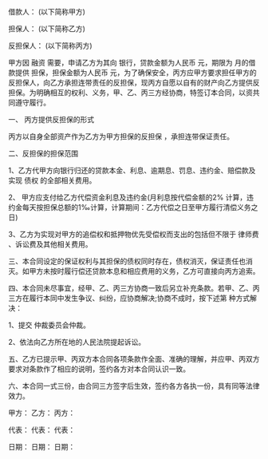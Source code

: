 
 


借款人： (以下简称甲方)


担保人： (以下简称乙方)


反担保人： (以下简称丙方)


甲方因
融资
需要，申请乙方为其向 银行，贷款金额为人民币 元，期限为 月的借款提供 担保，担保金额为人民币 元，为了确保安全，丙方应甲方要求担任甲方的反担保人，向乙方承担连带责任的反担保，现丙方自愿以自有的财产向乙方提供反担保。为明确相互的权利、义务，甲、乙、丙三方经协商，特签订本合同，以资共同遵守履行。


一、 丙方提供反担保的形式


丙方以自身全部资产作为乙方为甲方担保的反担保 ，承担连带保证责任。


二、反担保的担保范围


1、乙方代甲方向银行归还的贷款本金、利息、逾期息、罚息、违约金、赔偿款及实现
债权
的全部相关费用。


2、 甲方应支付给乙方代偿资金利息及违约金(月利息按代偿金额的2% 计算，违约金每天按担保总额的1‰计算，计算期间：乙方代偿之日至甲方履行清偿义务之日)


3、乙方为实现对甲方的追偿权和抵押物优先受偿权而支出的包括但不限于
律师费
、诉讼费及其他相关费用。


三、本合同设定的保证权利与其担保的债权同时存在，债权消灭，保证责任也消灭。如甲方未按时履行偿还贷款本息和相应费用的义务，乙方可直接向丙方追索。


四、本合同未尽事宜，经甲、乙、丙三方协商一致后另立补充条款。若甲、乙、丙三方在履行本同中发生争议、纠纷，应协商解决;协商不成时，按下述第 种方式解决：


1、提交 仲裁委员会仲裁。


2、依法向乙方所在地的人民法院提起诉讼。


五、乙方已提示甲、丙双方本合同各项条款作全面、准确的理解，并应甲、丙双方要求对条款作了相应的说明，签约各方对本合同认识一致。


六、本合同一式三份，由合同三方签字后生效，签约各方各执一份，具有同等法律效力。


甲方： 乙方： 丙方：


代表： 代表： 代表：


日期： 日期： 日期：
 


 

 
 
 
 
 
  


  
 

  


  


  
 
 
 
 

